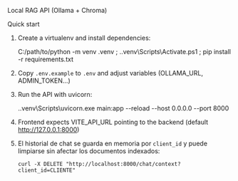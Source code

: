 Local RAG API (Ollama + Chroma)

Quick start

1. Create a virtualenv and install dependencies:

   C:/path/to/python -m venv .venv ; .\.venv\Scripts\Activate.ps1 ; pip install -r requirements.txt

2. Copy `.env.example` to `.env` and adjust variables (OLLAMA_URL, ADMIN_TOKEN...)

3. Run the API with uvicorn:

   .\.venv\Scripts\uvicorn.exe main:app --reload --host 0.0.0.0 --port 8000

4. Frontend expects VITE_API_URL pointing to the backend (default http://127.0.0.1:8000)

5. El historial de chat se guarda en memoria por `client_id` y puede limpiarse sin
   afectar los documentos indexados:

   `curl -X DELETE "http://localhost:8000/chat/context?client_id=CLIENTE"`

